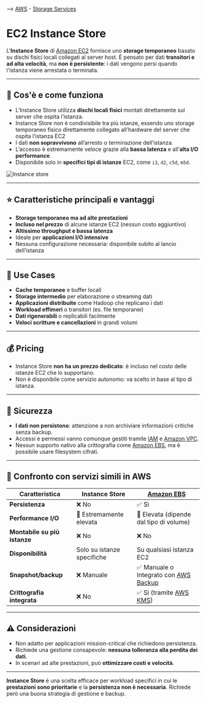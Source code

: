 --> [AWS](AWS.md)  -  [Storage Services](AWS-Storage-Services.md)
# EC2 Instance Store

L'**Instance Store** di [Amazon EC2](Amazon-EC2.md) fornisce uno **storage temporaneo** basato su dischi fisici locali collegati al server host. È pensato per dati **transitori e ad alta velocità**, ma **non è persistente**: i dati vengono persi quando l'istanza viene arrestata o terminata.

---

## 🔧 Cos'è e come funziona

- L’Instance Store utilizza **dischi locali fisici** montati direttamente sul server che ospita l’istanza.
- Instance Store non è condivisibile tra più istanze, essendo uno storage temporaneo fisico direttamente collegato all’hardware del server che ospita l’istanza EC2
- I dati **non sopravvivono** all’arresto o terminazione dell’istanza.
- L’accesso è estremamente veloce grazie alla **bassa latenza** e all’**alta I/O performance**.
- Disponibile solo in **specifici tipi di istanze** EC2, come `i3`, `d2`, `c5d`, `m5d`.

![Instance store](instance-storage.png)

---

## ⭐ Caratteristiche principali e vantaggi

- **Storage temporaneo ma ad alte prestazioni**
- **Incluso nel prezzo** di alcune istanze EC2 (nessun costo aggiuntivo)
- **Altissimo throughput e bassa latenza**
- Ideale per **applicazioni I/O intensive**
- Nessuna configurazione necessaria: disponibile subito al lancio dell’istanza

---

## 🚀 Use Cases

- **Cache temporanee** e buffer locali
- **Storage intermedio** per elaborazione o streaming dati
- **Applicazioni distribuite** come Hadoop che replicano i dati
- **Workload effimeri** o transitori (es. file temporanei)
- **Dati rigenerabili** o replicabili facilmente
- **Veloci scritture e cancellazioni** in grandi volumi

---

## 💰 Pricing

- Instance Store **non ha un prezzo dedicato**: è incluso nel costo delle istanze EC2 che lo supportano.
- Non è disponibile come servizio autonomo: va scelto in base al tipo di istanza.

---

## 🔐 Sicurezza

- **I dati non persistono**: attenzione a non archiviare informazioni critiche senza backup.
- Accessi e permessi vanno comunque gestiti tramite [IAM](AWS-IAM.md) e [Amazon VPC](Amazon-VPC.md).
- Nessun supporto nativo alla crittografia come [Amazon EBS](Amazon-EBS.md), ma è possibile usare filesystem cifrati.

---

## 🔄 Confronto con servizi simili in AWS

| Caratteristica                  | Instance Store                    | [Amazon EBS](Amazon-EBS.md)                         |
|----------------------------------|------------------------------------|-----------------------------------------------------|
| **Persistenza**                | ❌ No                               | ✅ Sì                                                |
| **Performance I/O**           | 🔼 Estremamente elevata             | 🔼 Elevata (dipende dal tipo di volume)             |
| **Montabile su più istanze**  | ❌ No                               | ❌ No                                                |
| **Disponibilità**             | Solo su istanze specifiche         | Su qualsiasi istanza EC2                           |
| **Snapshot/backup**           | ❌ Manuale                          | ✅ Manuale o Integrato con [AWS Backup](AWS-Backup.md)        |
| **Crittografia integrata**    | ❌ No                               | ✅ Sì (tramite [AWS KMS](AWS-KMS.md))               |

---

## ⚠️ Considerazioni

- Non adatto per applicazioni mission-critical che richiedono persistenza.
- Richiede una gestione consapevole: **nessuna tolleranza alla perdita dei dati**.
- In scenari ad alte prestazioni, può **ottimizzare costi e velocità**.

---

**Instance Store** è una scelta efficace per workload specifici in cui le **prestazioni sono prioritarie** e la **persistenza non è necessaria**. Richiede però una buona strategia di gestione e backup.
